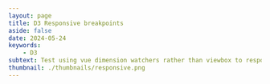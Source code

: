 ```yaml
---
layout: page
title: D3 Responsive breakpoints
aside: false
date: 2024-05-24
keywords:
    - D3
subtext: Test using vue dimension watchers rather than viewbox to responsively adjust plot size
thumbnail: ./thumbnails/responsive.png
---
```



<script setup>
import responsive from "/components/graphs/responsive.vue";
</script>

<D3PlotContainer>
<responsive />
</D3PlotContainer>



